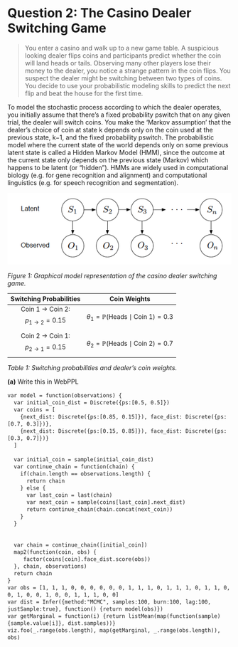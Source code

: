 
# Question 2: The Casino Dealer Switching Game

> You enter a casino and walk up to a new game table. A suspicious looking dealer flips coins and participants predict whether the coin will land heads or tails. Observing many other players lose their money to the dealer, you notice a strange pattern in the coin flips. You suspect the dealer might be switching between two types of coins. You decide to use your probabilistic modeling skills to predict the next flip and beat the house for the first time.

To model the stochastic process according to which the dealer operates, you initially assume that there’s a fixed probability pswitch that on any given trial, the dealer will switch coins. You make the ‘Markov assumption’ that the dealer’s choice of coin at state k depends only on the coin used at the previous state, k−1, and the fixed probability pswitch. The probabilistic model where the current state of the world depends only on some previous latent state is called a Hidden Markov Model (HMM), since the outcome at the current state only depends on the previous state (Markov) which happens to be latent (or “hidden”). HMMs are widely used in computational biology (e.g. for gene recognition and alignment) and computational linguistics (e.g. for speech recognition and segmentation).

![HMM](../assets/img/pset2/hmm_dealer_switch.png)

*Figure 1: Graphical model representation of the casino dealer switching game.*

| Switching Probabilities                         | Coin Weights                                                     |
| :---------------------------------------------: | :--------------------------------------------------------------: |
| Coin 1 → Coin 2: $$p_{1 \rightarrow 2} = 0.15$$  | $$\theta_1 = \mathbb{P}(\text{Heads} \mid \text{Coin 1}) = 0.3$$ |
| Coin 2 → Coin 1: $$p_{2 \rightarrow 1} = 0.15$$  | $$\theta_2 = \mathbb{P}(\text{Heads} \mid \text{Coin 2}) = 0.7$$ |

*Table 1: Switching probabilities and dealer’s coin weights.*

**(a)**
Write this in WebPPL

~~~~
var model = function(observations) {
  var initial_coin_dist = Discrete({ps:[0.5, 0.5]})
  var coins = [
    {next_dist: Discrete({ps:[0.85, 0.15]}), face_dist: Discrete({ps:[0.7, 0.3]})},
    {next_dist: Discrete({ps:[0.15, 0.85]}), face_dist: Discrete({ps:[0.3, 0.7]})}
  ]

  var initial_coin = sample(initial_coin_dist)
  var continue_chain = function(chain) {
    if(chain.length == observations.length) {
      return chain
    } else {
      var last_coin = last(chain)
      var next_coin = sample(coins[last_coin].next_dist)
      return continue_chain(chain.concat(next_coin))
    }
  }
  
  
  var chain = continue_chain([initial_coin])
  map2(function(coin, obs) {
     factor(coins[coin].face_dist.score(obs))
  }, chain, observations)
  return chain
}
var obs = [1, 1, 1, 0, 0, 0, 0, 0, 0, 1, 1, 1, 0, 1, 1, 1, 0, 1, 1, 0, 0, 1, 0, 0, 1, 0, 0, 1, 1, 1, 0, 0]
var dist = Infer({method:"MCMC", samples:100, burn:100, lag:100, justSample:true}, function() {return model(obs)})
var getMarginal = function(i) {return listMean(map(function(sample) {sample.value[i]}, dist.samples))}
viz.foo(_.range(obs.length), map(getMarginal, _.range(obs.length)), obs)
~~~~